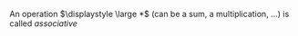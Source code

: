 
An operation $\displaystyle \large *$ (can be a sum, a multiplication, ...) is called *associative*